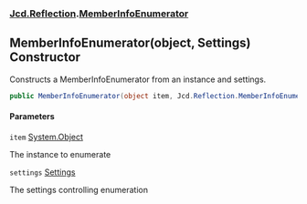 ### [Jcd.Reflection](Jcd.Reflection.md 'Jcd.Reflection').[MemberInfoEnumerator](MemberInfoEnumerator.md 'Jcd.Reflection.MemberInfoEnumerator')

## MemberInfoEnumerator(object, Settings) Constructor

Constructs a MemberInfoEnumerator from an instance and settings.

```csharp
public MemberInfoEnumerator(object item, Jcd.Reflection.MemberInfoEnumerator.Settings settings=default(Jcd.Reflection.MemberInfoEnumerator.Settings));
```

#### Parameters

<a name='Jcd.Reflection.MemberInfoEnumerator.MemberInfoEnumerator(object,Jcd.Reflection.MemberInfoEnumerator.Settings).item'></a>

`item` [System.Object](https://docs.microsoft.com/en-us/dotnet/api/System.Object 'System.Object')

The instance to enumerate

<a name='Jcd.Reflection.MemberInfoEnumerator.MemberInfoEnumerator(object,Jcd.Reflection.MemberInfoEnumerator.Settings).settings'></a>

`settings` [Settings](MemberInfoEnumerator.Settings.md 'Jcd.Reflection.MemberInfoEnumerator.Settings')

The settings controlling enumeration